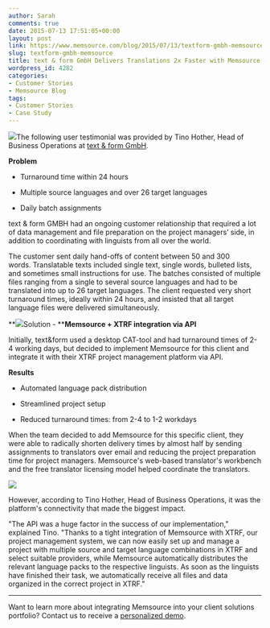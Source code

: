 ```yaml
---
author: Sarah
comments: true
date: 2015-07-13 17:51:05+00:00
layout: post
link: https://www.memsource.com/blog/2015/07/13/textform-gmbh-memsource/
slug: textform-gmbh-memsource
title: text & form GmbH Delivers Translations 2x Faster with Memsource
wordpress_id: 4282
categories:
- Customer Stories
- Memsource Blog
tags:
- Customer Stories
- Case Study
---
```


![](/wp-content/uploads/2015/07/Untitled.png)The following user testimonial was provided by Tino Hother, Head of Business Operations at [text & form GmbH](http://www.textform.com/).

<!-- more -->

**Problem**



 	
  * Turnaround time within 24 hours

 	
  * Multiple source languages and over 26 target languages

 	
  * Daily batch assignments


text & form GMBH had an ongoing customer relationship that required a lot of data management and file preparation on the project managers’ side, in addition to coordinating with linguists from all over the world.

The customer sent daily hand-offs of content between 50 and 300 words. Translatable texts included single text, single words, bulleted lists, and sometimes small instructions for use. The batches consisted of multiple files ranging from a single to several source languages and had to be translated into up to 26 target languages. The client requested very short turnaround times, ideally within 24 hours, and insisted that all target language files were delivered simultaneously.

**[![](https://www.memsource.com/wp-content/uploads/2015/07/XTRF-Integration-Graphic-300x300.png)](https://www.memsource.com/wp-content/uploads/2015/07/XTRF-Integration-Graphic.png)Solution - ****Memsource + XTRF integration via API**

Initially, text&form used a desktop CAT-tool and had turnaround times of 2-4 working days, but decided to implement Memsource for this client and integrate it with their XTRF project management platform via API.

**Results**



 	
  * Automated language pack distribution

 	
  * Streamlined project setup

 	
  * Reduced turnaround times: from 2-4 to 1-2 workdays


When the team decided to add Memsource for this specific client, they were able to radically shorten delivery times by almost half by sending assignments to translators over email and reducing the project preparation time for project managers. Memsource's web-based translator's workbench and the free translator licensing model helped coordinate the translators.

![](https://www.memsource.com/wp-content/uploads/2015/07/tino_circle-300x300.jpg)

However, according to Tino Hother, Head of Business Operations, it was the platform's connectivity that made the biggest impact.

"The API was a huge factor in the success of our implementation," explained Tino. "Thanks to a tight integration of Memsource with XTRF, our project management system, we can now easily set up and manage a project with multiple source and target language combinations in XTRF and select suitable providers, while Memsource automatically distributes the relevant language packs to the respective linguists. As soon as the linguists have finished their task, we automatically receive all files and data organized in the correct project in XTRF."

---

Want to learn more about integrating Memsource into your client solutions portfolio? Contact us to receive a [personalized demo](https://www.memsource.com/demo/).
